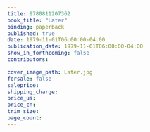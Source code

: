 ```yaml
---
title: 9780811207362
book_title: "Later"
binding: paperback
published: true
date: 1979-11-01T06:00:00-04:00
publication_date: 1979-11-01T06:00:00-04:00
show_in_forthcoming: false
contributors:

cover_image_path: Later.jpg
forsale: false
saleprice:
shipping_charge:
price_us:
price_cn:
trim_size:
page_count:
---
```


